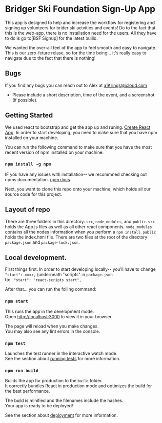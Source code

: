 # Bridger Ski Foundation Sign-Up App

This app is designed to help and increase the workflow for registering and signing up volunteers for brider ski actvities and events!
Do to the fact that this is the web-app, there is no installation need for the users. All they have to do is go to[BSF Signup] for the latest builld.

We wanted the over-all feel of the app to feel smooth and easy to navigate.\
This is our zero-feture relase, so for the time being... it's really easy to navigate due to the fact that there is nothing! 

## Bugs
If you find any bugs you can reach out to Alex at a1Krings@icloud.com
- Please include a short description, time of the event, and a screenshot (if possible).


## Getting Started 

We used react to bootstrap and get the app up and runing. [Create React App](https://github.com/facebook/create-react-app).
In order to start developing, you need to make sure that you have npm installed on your machine.

You can run the following command to make sure that you have the most recent version of npm installed on your machine:

### `npm install -g npm`

IF you have any issues with installation-- we recommned checking out npms documentation. [npm docs](https://docs.npmjs.com/downloading-and-installing-node-js-and-npm).

Next, you want to clone this repo onto your machine, which holds all our source code for this project.

## Layout of repo

There are three folders in this directory: `src`, `node_modules`, and `public`. 
`src` holds the App.js files as well as all other react components.
`node_modules` contains all the nodes information when you perform a `npm install`. 
`public` holds the index.html file.
There are two files at the root of the directory `package.json` and `package-lock.json`. 

## Local development.
First things first. In order to start developing locally-- you'll have to change `"start": xxxx,` (underneath "scripts" in `package.json`\
to: ` "start":
"react-scripts start",`

After that... you can run the folling command:
### `npm start`

This runs the app in the development mode.\
Open [http://localhost:3000](http://localhost:3000) to view it in your browser.

The page will reload when you make changes.\
You may also see any lint errors in the console.

### `npm test`

Launches the test runner in the interactive watch mode.\
See the section about [running tests](https://facebook.github.io/create-react-app/docs/running-tests) for more information.

### `npm run build`

Builds the app for production to the `build` folder.\
It correctly bundles React in production mode and optimizes the build for the best performance.

The build is minified and the filenames include the hashes.\
Your app is ready to be deployed!

See the section about [deployment](https://facebook.github.io/create-react-app/docs/deployment) for more information.

